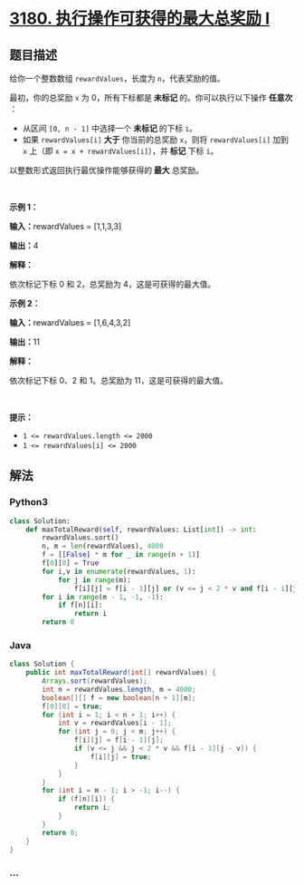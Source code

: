 # [3180. 执行操作可获得的最大总奖励 I](https://leetcode.cn/problems/maximum-total-reward-using-operations-i)



## 题目描述

<!-- 这里写题目描述 -->

<p>给你一个整数数组 <code>rewardValues</code>，长度为 <code>n</code>，代表奖励的值。</p>

<p>最初，你的总奖励 <code>x</code> 为 0，所有下标都是<strong> 未标记 </strong>的。你可以执行以下操作 <strong>任意次 </strong>：</p>

<ul>
	<li>从区间 <code>[0, n - 1]</code> 中选择一个 <strong>未标记 </strong>的下标 <code>i</code>。</li>
	<li>如果 <code>rewardValues[i]</code> <strong>大于</strong> 你当前的总奖励 <code>x</code>，则将 <code>rewardValues[i]</code> 加到 <code>x</code> 上（即 <code>x = x + rewardValues[i]</code>），并<strong> 标记</strong> 下标 <code>i</code>。</li>
</ul>

<p>以整数形式返回执行最优操作能够获得的<strong> 最大</strong><em> </em>总奖励。</p>

<p>&nbsp;</p>

<p><strong class="example">示例 1：</strong></p>

<div class="example-block">
<p><strong>输入：</strong><span class="example-io">rewardValues = [1,1,3,3]</span></p>

<p><strong>输出：</strong><span class="example-io">4</span></p>

<p><strong>解释：</strong></p>

<p>依次标记下标 0 和 2，总奖励为 4，这是可获得的最大值。</p>
</div>

<p><strong class="example">示例 2：</strong></p>

<div class="example-block">
<p><strong>输入：</strong><span class="example-io">rewardValues = [1,6,4,3,2]</span></p>

<p><strong>输出：</strong><span class="example-io">11</span></p>

<p><strong>解释：</strong></p>

<p>依次标记下标 0、2 和 1。总奖励为 11，这是可获得的最大值。</p>
</div>

<p>&nbsp;</p>

<p><strong>提示：</strong></p>

<ul>
	<li><code>1 &lt;= rewardValues.length &lt;= 2000</code></li>
	<li><code>1 &lt;= rewardValues[i] &lt;= 2000</code></li>
</ul>


## 解法

<!-- 这里可写通用的实现逻辑 -->

<!-- tabs:start -->

### **Python3**

<!-- 这里可写当前语言的特殊实现逻辑 -->

```python
class Solution:
    def maxTotalReward(self, rewardValues: List[int]) -> int:
        rewardValues.sort()
        n, m = len(rewardValues), 4000
        f = [[False] * m for _ in range(n + 1)]
        f[0][0] = True
        for i,v in enumerate(rewardValues, 1):
            for j in range(m):
                f[i][j] = f[i - 1][j] or (v <= j < 2 * v and f[i - 1][j - v])
        for i in range(m - 1, -1, -1):
            if f[n][i]:
                return i
        return 0
```

### **Java**

<!-- 这里可写当前语言的特殊实现逻辑 -->

```java
class Solution {
    public int maxTotalReward(int[] rewardValues) {
        Arrays.sort(rewardValues);
        int n = rewardValues.length, m = 4000;
        boolean[][] f = new boolean[n + 1][m];
        f[0][0] = true;
        for (int i = 1; i < n + 1; i++) {
            int v = rewardValues[i - 1];
            for (int j = 0; j < m; j++) {
                f[i][j] = f[i - 1][j];
                if (v <= j && j < 2 * v && f[i - 1][j - v]) {
                    f[i][j] = true;
                }
            }
        }
        for (int i = m - 1; i > -1; i--) {
            if (f[n][i]) {
                return i;
            }
        }
        return 0;
    }
}
```

### **...**

```

```

<!-- tabs:end -->

